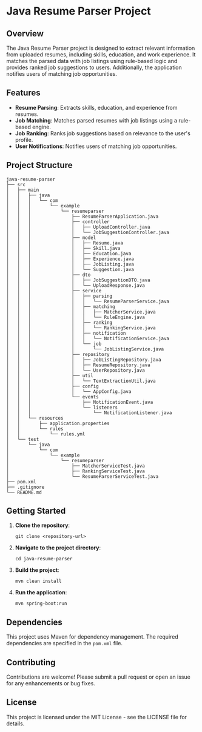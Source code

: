 # Java Resume Parser Project

## Overview
The Java Resume Parser project is designed to extract relevant information from uploaded resumes, including skills, education, and work experience. It matches the parsed data with job listings using rule-based logic and provides ranked job suggestions to users. Additionally, the application notifies users of matching job opportunities.

## Features
- **Resume Parsing**: Extracts skills, education, and experience from resumes.
- **Job Matching**: Matches parsed resumes with job listings using a rule-based engine.
- **Job Ranking**: Ranks job suggestions based on relevance to the user's profile.
- **User Notifications**: Notifies users of matching job opportunities.

## Project Structure
```
java-resume-parser
├── src
│   ├── main
│   │   ├── java
│   │   │   └── com
│   │   │       └── example
│   │   │           └── resumeparser
│   │   │               ├── ResumeParserApplication.java
│   │   │               ├── controller
│   │   │               │   ├── UploadController.java
│   │   │               │   └── JobSuggestionController.java
│   │   │               ├── model
│   │   │               │   ├── Resume.java
│   │   │               │   ├── Skill.java
│   │   │               │   ├── Education.java
│   │   │               │   ├── Experience.java
│   │   │               │   ├── JobListing.java
│   │   │               │   └── Suggestion.java
│   │   │               ├── dto
│   │   │               │   ├── JobSuggestionDTO.java
│   │   │               │   └── UploadResponse.java
│   │   │               ├── service
│   │   │               │   ├── parsing
│   │   │               │   │   └── ResumeParserService.java
│   │   │               │   ├── matching
│   │   │               │   │   ├── MatcherService.java
│   │   │               │   │   └── RuleEngine.java
│   │   │               │   ├── ranking
│   │   │               │   │   └── RankingService.java
│   │   │               │   ├── notification
│   │   │               │   │   └── NotificationService.java
│   │   │               │   └── job
│   │   │               │       └── JobListingService.java
│   │   │               ├── repository
│   │   │               │   ├── JobListingRepository.java
│   │   │               │   ├── ResumeRepository.java
│   │   │               │   └── UserRepository.java
│   │   │               ├── util
│   │   │               │   └── TextExtractionUtil.java
│   │   │               ├── config
│   │   │               │   └── AppConfig.java
│   │   │               └── events
│   │   │                   ├── NotificationEvent.java
│   │   │                   └── listeners
│   │   │                       └── NotificationListener.java
│   │   └── resources
│   │       ├── application.properties
│   │       └── rules
│   │           └── rules.yml
│   └── test
│       └── java
│           └── com
│               └── example
│                   └── resumeparser
│                       ├── MatcherServiceTest.java
│                       ├── RankingServiceTest.java
│                       └── ResumeParserServiceTest.java
├── pom.xml
├── .gitignore
└── README.md
```

## Getting Started
1. **Clone the repository**: 
   ```
   git clone <repository-url>
   ```
2. **Navigate to the project directory**:
   ```
   cd java-resume-parser
   ```
3. **Build the project**:
   ```
   mvn clean install
   ```
4. **Run the application**:
   ```
   mvn spring-boot:run
   ```

## Dependencies
This project uses Maven for dependency management. The required dependencies are specified in the `pom.xml` file.

## Contributing
Contributions are welcome! Please submit a pull request or open an issue for any enhancements or bug fixes.

## License
This project is licensed under the MIT License - see the LICENSE file for details.